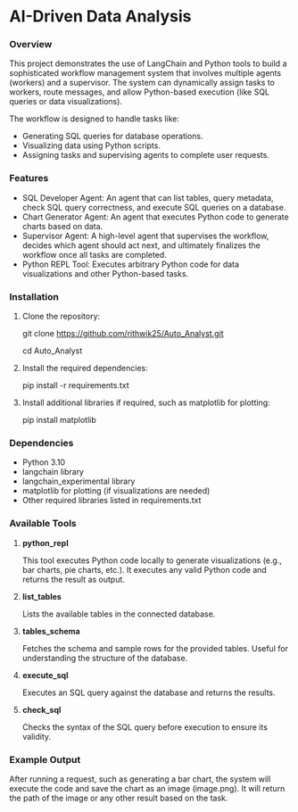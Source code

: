 # AI-Driven Data Analysis

### Overview
This project demonstrates the use of LangChain and Python tools to build a sophisticated workflow management system that involves multiple agents (workers) and a supervisor. The system can dynamically assign tasks to workers, route messages, and allow Python-based execution (like SQL queries or data visualizations).

The workflow is designed to handle tasks like:
* Generating SQL queries for database operations.
* Visualizing data using Python scripts.
* Assigning tasks and supervising agents to complete user requests.

### Features
* SQL Developer Agent: An agent that can list tables, query metadata, check SQL query correctness, and execute SQL queries on a database.
* Chart Generator Agent: An agent that executes Python code to generate charts based on data.
* Supervisor Agent: A high-level agent that supervises the workflow, decides which agent should act next, and ultimately finalizes the workflow once all tasks are completed.
* Python REPL Tool: Executes arbitrary Python code for data visualizations and other Python-based tasks.

### Installation
1. Clone the repository:

    git clone https://github.com/rithwik25/Auto_Analyst.git

    cd Auto_Analyst

2. Install the required dependencies:

    pip install -r requirements.txt

3. Install additional libraries if required, such as matplotlib for plotting:

    pip install matplotlib

### Dependencies
* Python 3.10
* langchain library
* langchain_experimental library
* matplotlib for plotting (if visualizations are needed)
* Other required libraries listed in requirements.txt

### Available Tools
1. **python_repl**

    This tool executes Python code locally to generate visualizations (e.g., bar charts, pie charts, etc.). It executes any valid Python code and returns the result as output.

2. **list_tables**
   
    Lists the available tables in the connected database.

3. **tables_schema**
   
    Fetches the schema and sample rows for the provided tables. Useful for understanding the structure of the database.

4. **execute_sql**
   
    Executes an SQL query against the database and returns the results.

5. **check_sql**
   
    Checks the syntax of the SQL query before execution to ensure its validity.

### Example Output

After running a request, such as generating a bar chart, the system will execute the code and save the chart as an image (image.png). It will return the path of the image or any other result based on the task.


   

